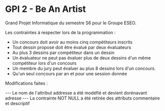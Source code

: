 # GPI 2 - Be An Artist

Grand Projet Informatique du semestre S6 pour le Groupe ESEO.


Les contraintes à respecter lors de la programmation : 

 * Un concours doit avoir au moins cinq compétiteurs inscrits
 * Tout dessin proposé doit être évalué par deux évaluateurs
 * Au plus 3 dessins par compétiteur dans un dessin
 * Un évaluateur ne peut pas évaluer plus de deux dessins d'un même compétiteur lors d'un concours
 * Un membre du jury peut évaluer au plus 8 dessins lors d'un concours.
 * Qu'un seul concours par an et pour une session donnée




Modifications faites : 

--- Le nom de l'attribut addresse a été modéfié et devient dorénavant adresse
--- La contrainte NOT NULL a été retirée des attributs commentaire et descriptif

